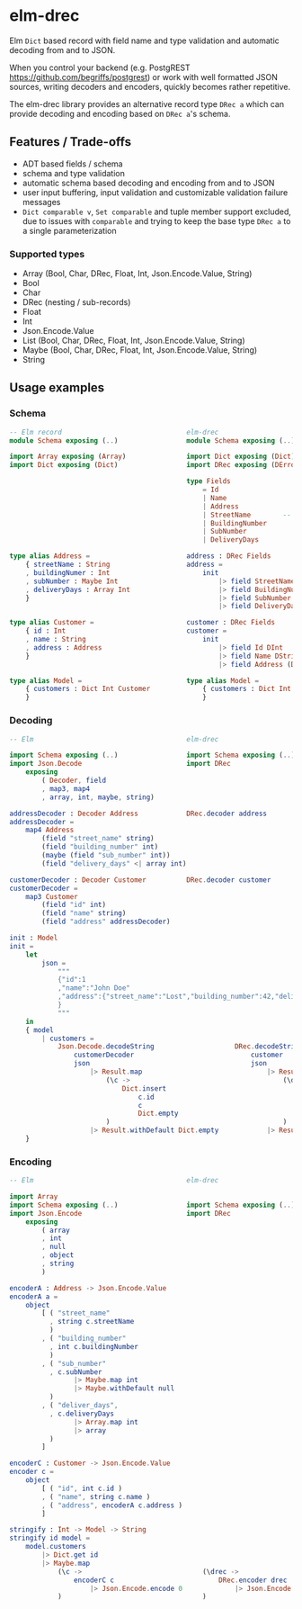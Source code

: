 # elm-drec

Elm `Dict` based record with field name and type validation and automatic
decoding from and to JSON.

When you control your backend (e.g. PostgREST <https://github.com/begriffs/postgrest>)
or work with well formatted JSON sources, writing decoders and encoders,
quickly becomes rather repetitive.

The elm-drec library provides an alternative record type `DRec a` which can
provide decoding and encoding based on `DRec a`'s schema.

## Features / Trade-offs

* ADT based fields / schema
* schema and type validation
* automatic schema based decoding and encoding from and to JSON
* user input buffering, input validation and customizable validation failure messages
* `Dict comparable v`, `Set comparable` and tuple member support excluded,
  due to issues with `comparable` and trying to keep the base type `DRec a`
  to a single parameterization

### Supported types

* Array (Bool, Char, DRec, Float, Int, Json.Encode.Value, String)
* Bool
* Char
* DRec (nesting / sub-records)
* Float
* Int
* Json.Encode.Value
* List (Bool, Char, DRec, Float, Int, Json.Encode.Value, String)
* Maybe (Bool, Char, DRec, Float, Int, Json.Encode.Value, String)
* String

## Usage examples

### Schema

```elm
-- Elm record                               elm-drec
module Schema exposing (..)                 module Schema exposing (..)

import Array exposing (Array)               import Dict exposing (Dict)
import Dict exposing (Dict)                 import DRec exposing (DError, DRec, DType(..), DValue(..), init, field, schema)

                                            type Fields
                                                = Id
                                                | Name
                                                | Address
                                                | StreetName        -- address
                                                | BuildingNumber
                                                | SubNumber
                                                | DeliveryDays

type alias Address =                        address : DRec Fields
    { streetName : String                   address =
    , buildingNumer : Int                       init
    , subNumber : Maybe Int                         |> field StreetName DString
    , deliveryDays : Array Int                      |> field BuildingNumber DInt
    }                                               |> field SubNumber (DMaybe VInt)
                                                    |> field DeliveryDays (DArray VInt)

type alias Customer =                       customer : DRec Fields
    { id : Int                              customer =
    , name : String                             init
    , address : Address                             |> field Id DInt
    }                                               |> field Name DString
                                                    |> field Address (DDRec <| schema address)

type alias Model =                          type alias Model =
    { customers : Dict Int Customer             { customers : Dict Int (DRec Fields)
    }                                           }
```

### Decoding

```elm
-- Elm                                      elm-drec

import Schema exposing (..)                 import Schema exposing (..)
import Json.Decode                          import DRec
    exposing
        ( Decoder, field
        , map3, map4
        , array, int, maybe, string)

addressDecoder : Decoder Address            DRec.decoder address
addressDecoder =
    map4 Address
        (field "street_name" string)
        (field "building_number" int)
        (maybe (field "sub_number" int))
        (field "delivery_days" <| array int)

customerDecoder : Decoder Customer          DRec.decoder customer
customerDecoder =
    map3 Customer
        (field "id" int)
        (field "name" string)
        (field "address" addressDecoder)

init : Model
init =
    let
        json =
            """
            {"id":1
            ,"name":"John Doe"
            ,"address":{"street_name":"Lost","building_number":42,"delivery_days":[3,7,13,21]}
            }
            """
    in
    { model
        | customers =
            Json.Decode.decodeString                    DRec.decodeString
                customerDecoder                             customer
                json                                        json
                    |> Result.map                               |> Result.map
                        (\c ->                                      (\drec ->
                            Dict.insert                                 DRec.get Id drec
                                c.id                                        |> DRec.toInt
                                c                                           |> Result.map (\i -> Dict.insert i drec Dict.empty)
                                Dict.empty                                  |> Result.withDefault Dict.empty
                        )                                           )
                    |> Result.withDefault Dict.empty            |> Result.withDefault Dict.empty
    }
```

### Encoding

```elm
-- Elm                                      elm-drec

import Array
import Schema exposing (..)                 import Schema exposing (..)
import Json.Encode                          import DRec
    exposing
        ( array
        , int
        , null
        , object
        , string
        )

encoderA : Address -> Json.Encode.Value
encoderA a =
    object
        [ ( "street_name"
          , string c.streetName
          )
        , ( "building_number"
          , int c.buildingNumber
          )
        , ( "sub_number"
          , c.subNumber
                |> Maybe.map int
                |> Maybe.withDefault null
          )
        , ( "deliver_days",
          , c.deliveryDays
                |> Array.map int
                |> array
          )
        ]

encoderC : Customer -> Json.Encode.Value
encoder c =
    object
        [ ( "id", int c.id )
        , ( "name", string c.name )
        , ( "address", encoderA c.address )
        ]

stringify : Int -> Model -> String
stringify id model =
    model.customers
        |> Dict.get id
        |> Maybe.map
            (\c ->                              (\drec ->
                encoderC c                          DRec.encoder drec
                    |> Json.Encode.encode 0             |> Json.Encode.encode 0
            )                                   )
```

